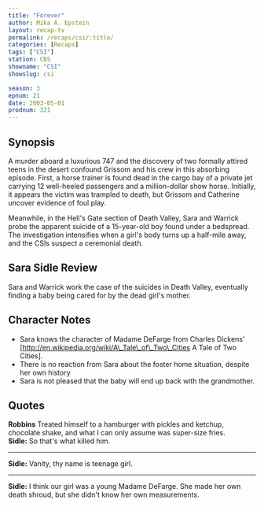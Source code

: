 ```yaml
---
title: "Forever"
author: Mika A. Epstein
layout: recap-tv
permalink: /recaps/csi/:title/
categories: [Recaps]
tags: ["CSI"]
station: CBS
showname: "CSI"
showslug: csi

season: 3  
epnum: 21
date: 2003-05-01
prodnum: 321  
---
```


## Synopsis

A murder aboard a luxurious 747 and the discovery of two formally attired teens in the desert confound Grissom and his crew in this absorbing episode. First, a horse trainer is found dead in the cargo bay of a private jet carrying 12 well-heeled passengers and a million-dollar show horse. Initially, it appears the victim was trampled to death, but Grissom and Catherine uncover evidence of foul play.

Meanwhile, in the Hell's Gate section of Death Valley, Sara and Warrick probe the apparent suicide of a 15-year-old boy found under a bedspread. The investigation intensifies when a girl's body turns up a half-mile away, and the CSIs suspect a ceremonial death.

## Sara Sidle Review

Sara and Warrick work the case of the suicides in Death Valley, eventually finding a baby being cared for by the dead girl's mother.

## Character Notes

* Sara knows the character of Madame DeFarge from Charles Dickens' [http://en.wikipedia.org/wiki/A\_Tale\_of\_Two\_Cities A Tale of Two Cities].  
* There is no reaction from Sara about the foster home situation, despite her own history  
* Sara is not pleased that the baby will end up back with the grandmother.

## Quotes

**Robbins** Treated himself to a hamburger with pickles and ketchup, chocolate shake, and what I can only assume was super-size fries.  
**Sidle:** So that's what killed him.  

- - -

**Sidle:** Vanity, thy name is teenage girl.
  

- - -

**Sidle:** I think our girl was a young Madame DeFarge. She made her own death shroud, but she didn't know her own measurements.

